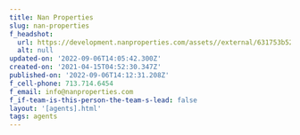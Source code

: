 ```yaml
---
title: Nan Properties
slug: nan-properties
f_headshot:
  url: https://development.nanproperties.com/assets//external/631753b52cce7b7f8e4fbca1_nan_logo_2021_screen_gray.jpeg
  alt: null
updated-on: '2022-09-06T14:05:42.300Z'
created-on: '2021-04-15T04:52:30.347Z'
published-on: '2022-09-06T14:12:31.208Z'
f_cell-phone: 713.714.6454
f_email: info@nanproperties.com
f_if-team-is-this-person-the-team-s-lead: false
layout: '[agents].html'
tags: agents
---
```



